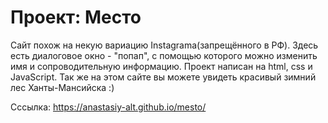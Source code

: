 # Проект: Место

Сайт похож на некую вариацию Instagrama(запрещённого в РФ). 
Здесь есть диалоговое окно - "попап", с помощью которого можно изменить имя и сопроводительную информацию. 
Проект написан на html, css и JavaScript.
Так же на этом сайте вы можете увидеть красивый зимний лес Ханты-Мансийска :)

Сссылка: https://anastasiy-alt.github.io/mesto/ 
